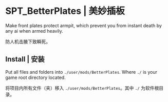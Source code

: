 # SPT_BetterPlates | 美妙插板

Make front plates protect armpit, which prevent you from instant death by any ai when armed heavily.

防人机击腋下致瞬死。

## Install | 安装

Put all files and folders into `./user/mods/BetterPlates`. Where `./` is your game root directory located.

将项目内所有文件（夹）移入 `./user/mods/BetterPlates`。其中 `./` 为软件根目录。
